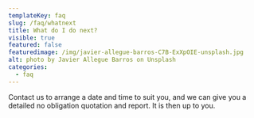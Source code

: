 ```yaml
---
templateKey: faq
slug: /faq/whatnext
title: What do I do next?
visible: true
featured: false
featuredimage: /img/javier-allegue-barros-C7B-ExXpOIE-unsplash.jpg
alt: photo by Javier Allegue Barros on Unsplash
categories:
  - faq
---
```


Contact us to arrange a date and time to suit you, and we can give you a detailed no obligation quotation and report. It is then up to you.